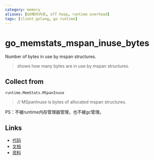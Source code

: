 ```yaml
---
category: memory
aliases: [GO堆外内存, off heap, runtime overhead]
tags: [client_golang, go runtime]
---
```

# go_memstats_mspan_inuse_bytes

Number of bytes in use by mspan structures.

> shows how many bytes are in use by mspan structures.

## Collect from

`runtime.MemStats.MSpanInuse`

> // MSpanInuse is bytes of allocated mspan structures.

PS：不被runtime内存管理器管理，也不被gc管理。

## Links

- [代码](https://github.com/prometheus/client_golang/blob/master/prometheus/go_collector.go#L206)
- [文档](https://golang.org/src/runtime/mstats.go)
- [资料](https://povilasv.me/prometheus-go-metrics/#)
